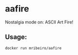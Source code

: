 aafire
=====

Nostalgia mode on: ASCII Art Fire!

Usage:
---

```bash
docker run mribeiro/aafire
```
